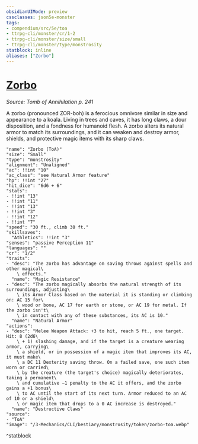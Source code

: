 ```yaml
---
obsidianUIMode: preview
cssclasses: json5e-monster
tags:
- compendium/src/5e/toa
- ttrpg-cli/monster/cr/1-2
- ttrpg-cli/monster/size/small
- ttrpg-cli/monster/type/monstrosity
statblock: inline
aliases: ["Zorbo"]
---
```

# [Zorbo](3-Mechanics\CLI\bestiary\monstrosity/zorbo-toa.md)
*Source: Tomb of Annihilation p. 241*  

A zorbo (pronounced ZOR-boh) is a ferocious omnivore similar in size and appearance to a koala. Living in trees and caves, it has long claws, a dour disposition, and a fondness for humanoid flesh. A zorbo alters its natural armor to match its surroundings, and it can weaken and destroy armor, shields, and protective magic items with its sharp claws.

```statblock
"name": "Zorbo (ToA)"
"size": "Small"
"type": "monstrosity"
"alignment": "Unaligned"
"ac": !!int "10"
"ac_class": "see Natural Armor feature"
"hp": !!int "27"
"hit_dice": "6d6 + 6"
"stats":
- !!int "13"
- !!int "11"
- !!int "13"
- !!int "3"
- !!int "12"
- !!int "7"
"speed": "30 ft., climb 30 ft."
"skillsaves":
  "Athletics": !!int "3"
"senses": "passive Perception 11"
"languages": ""
"cr": "1/2"
"traits":
- "desc": "The zorbo has advantage on saving throws against spells and other magical\
    \ effects."
  "name": "Magic Resistance"
- "desc": "The zorbo magically absorbs the natural strength of its surroundings, adjusting\
    \ its Armor Class based on the material it is standing or climbing on: AC 15 for\
    \ wood or bone, AC 17 for earth or stone, or AC 19 for metal. If the zorbo isn't\
    \ in contact with any of these substances, its AC is 10."
  "name": "Natural Armor"
"actions":
- "desc": "Melee Weapon Attack: +3 to hit, reach 5 ft., one target. Hit: 8 (2d6\
    \ + 1) slashing damage, and if the target is a creature wearing armor, carrying\
    \ a shield, or in possession of a magic item that improves its AC, it must make\
    \ a DC 11 Dexterity saving throw. On a failed save, one such item worn or carried\
    \ by the creature (the target's choice) magically deteriorates, taking a permanent\
    \ and cumulative −1 penalty to the AC it offers, and the zorbo gains a +1 bonus\
    \ to AC until the start of its next turn. Armor reduced to an AC of 10 or a shield\
    \ or magic item that drops to a 0 AC increase is destroyed."
  "name": "Destructive Claws"
"source":
- "ToA"
"image": "/3-Mechanics/CLI/bestiary/monstrosity/token/zorbo-toa.webp"
```
^statblock